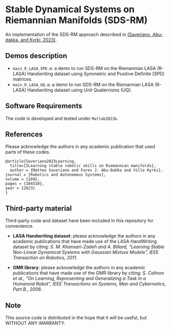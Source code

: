 # Stable Dynamical Systems on Riemannian Manifolds (SDS-RM)

An implementation of the SDS-RM approach described in [(Saveriano, Abu-dakka, and Kyrki, 2023)](https://www.sciencedirect.com/science/article/pii/S0921889023001495).

## Demos description
- `main_R_LASA_SPD.m`: a demo to run SDS-RM on the Riemannian LASA (R-LASA) Handwriting dataset using Symmetric and Positive Definite (SPD) matrices.
- `main_R_LASA_UQ.m`: a demo to run SDS-RM on the Riemannian LASA (R-LASA) Handwriting dataset using Unit Quaternions (UQ).

## Software Requirements
The code is developed and tested under `Matlab2023b`.

## References
Please acknowledge the authors in any academic publication that used parts of these codes.
```
@article{Saveriano2023Learning,
  title={ILearning stable robotic skills on Riemannian manifolds},
  author = {Matteo Saveriano and Fares J. Abu-Dakka and Ville Kyrki},
journal = {Robotics and Autonomous Systems},
volume = {169},
pages = {104510},
year = {2023}
}
```

## Third-party material
Third-party code and dataset have been included in this repository for convenience.

- **LASA Handwriting dataset**: please acknowledge the authors in any academic publications that have made use of the LASA HandWriting dataset by citing: *S. M. Khansari-Zadeh and A. Billard, "Learning Stable Non-Linear Dynamical Systems with Gaussian Mixture Models", IEEE Transaction on Robotics, 2011*.

- **GMR library**: please acknowledge the authors in any academic publications that have made use of the GMR library by citing: *S. Calinon et al., "On Learning, Representing and Generalizing a Task in a Humanoid Robot", IEEE Transactions on Systems, Man and Cybernetics, Part B., 2006*.

## Note
This source code is distributed in the hope that it will be useful, but WITHOUT ANY WARRANTY.
